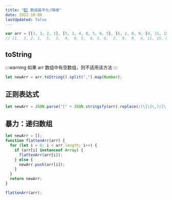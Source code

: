 ```yaml
---
title: "3️⃣ 数组扁平化/降维"
date: 2022-10-08
lastUpdated: false
---
```


```js
var arr = [[1, 3, 2, 1], [5, 3, 4, 8, 5, 6, 5], [6, 2, 8, 9, [4, 11, 15, 8, 9, 12, [12, 13, [10], 14]]], 16];
// [1,  3, 2, 1,  5,  3,  4,  8, 5,  6, 5, 6,  2,  8,  9,  4, 11, 15, 8, 9, 12, 12, 13, 10, 14, 16]
```

## toString

:::warning
如果 arr 数组中有空数组，则不适用该方法
:::

```js
let newArr = arr.toString().split(",").map(Number);
```

## 正则表达式

```js
let newArr = JSON.parse("[" + JSON.stringify(arr).replace(/(\[\]\,)|[\[\]]*/g, "") + "]");
```

## 暴力：递归数组

```js
let newArr = [];
function flattenArr(arr) {
  for (let i = 0; i < arr.length; i++) {
    if (arr[i] instanceof Array) {
      flattenArr(arr[i]);
    } else {
      newArr.push(arr[i]);
    }
  }
  return newArr;
}

flattenArr(arr);
```
